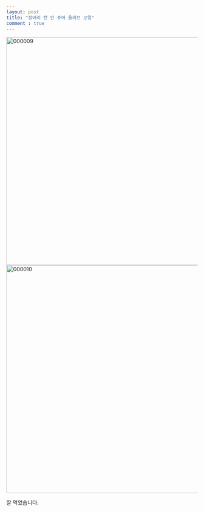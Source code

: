 ```yaml
---
layout: post
title: "정어리 캔 인 퓨어 올리브 오일"
comment : true
---
```

<img width="600px" alt="000009" src="https://user-images.githubusercontent.com/81041256/114585651-d5d29880-9cbe-11eb-84aa-287ba6f0c896.png">

<img width="600px" alt="000010" src="https://user-images.githubusercontent.com/81041256/114585656-d703c580-9cbe-11eb-875d-7d69e4c9c617.png">

잘 먹었습니다.
